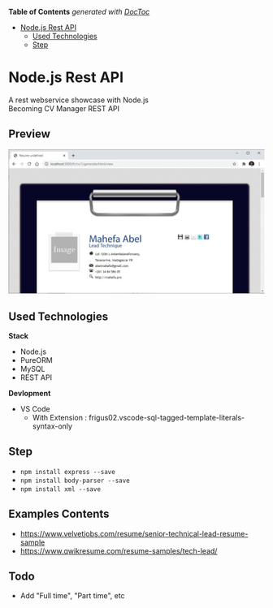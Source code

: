 <!-- START doctoc generated TOC please keep comment here to allow auto update -->
<!-- DON'T EDIT THIS SECTION, INSTEAD RE-RUN doctoc TO UPDATE -->
**Table of Contents**  *generated with [DocToc](https://github.com/thlorenz/doctoc)*

- [Node.js Rest API](#nodejs-rest-api)
  - [Used Technologies](#used-technologies)
  - [Step](#step)

<!-- END doctoc generated TOC please keep comment here to allow auto update -->

# Node.js Rest API
A rest webservice showcase with Node.js <br/>
Becoming CV Manager REST API

## Preview
![](https://raw.githubusercontent.com/MahefaNumeric/cvm-rest-api/main/Public/Images/preview-1.jpg)

## Used Technologies
**Stack**
- Node.js
- PureORM
- MySQL
- REST API

**Devlopment**
- VS Code
  - With Extension : frigus02.vscode-sql-tagged-template-literals-syntax-only

## Step
- `npm install express --save`
- `npm install body-parser --save`
- `npm install xml --save`

## Examples Contents
- https://www.velvetjobs.com/resume/senior-technical-lead-resume-sample
- https://www.qwikresume.com/resume-samples/tech-lead/

## Todo
- Add "Full time", "Part time", etc

